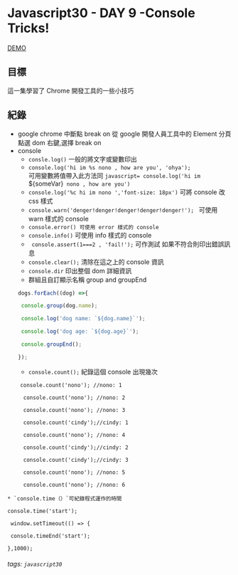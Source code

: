 Javascript30 - DAY 9 -Console Tricks!
=====================================
[DEMO](https://nono1526.github.io/javascript30/09%20-%20Dev%20Tools%20Domination/index-nono.html)
## 目標 
這一集學習了 Chrome 開發工具的一些小技巧
## 紀錄
* google chrome 中斷點 break on
從 google 開發人員工具中的 Element 分頁 點選 dom 右鍵,選擇 break on
* console
    * `consle.log()` 一般的將文字或變數印出
    * `console.log('hi im %s nono , how are you', 'ohya');`  
    可用變數將值帶入此方法同 
    `javascript=
    console.log('hi im `${someVar}` nono , how are you')`
    * `console.log('%c hi im nono ','font-size: 18px')` 可將 console 改 css 樣式
    * `console.warn('denger!denger!denger!denger!denger!');
` 可使用 warn 樣式的 console
    * `console.error() 可使用 error 樣式的 console`
    * `console.info()` 可使用 info 樣式的 console
    * ` console.assert(1===2 , 'fail!');` 可作測試 如果不符合則印出錯誤訊息
    * `console.clear();` 清除在這之上的 console 資訊
    * `console.dir` 印出整個 dom 詳細資訊
    * 群組且自訂顯示名稱 group and groupEnd
    ```javascript
    dogs.forEach((dog) =>{

     console.group(dog.name);

     console.log('dog name: `${dog.name}`');

     console.log('dog age: `${dog.age}`');

     console.groupEnd();

    });
    ```
    * `console.count();` 紀錄這個 console 出現幾次
    
```javascript=
    console.count('nono'); //nono: 1

     console.count('nono'); //nono: 2

     console.count('nono'); //nono: 3

     console.count('cindy');//cindy: 1

     console.count('nono'); //nono: 4

     console.count('cindy');//cindy: 2

     console.count('cindy');//cindy: 3

     console.count('nono'); //nono: 5

     console.count('nono'); //nono: 6
```
    * `console.time（）`可紀錄程式運作的時間

```javascript=
console.time('start');

 window.setTimeout(() => {

 console.timeEnd('start');

},1000);
```
###### tags: `javascript30`
